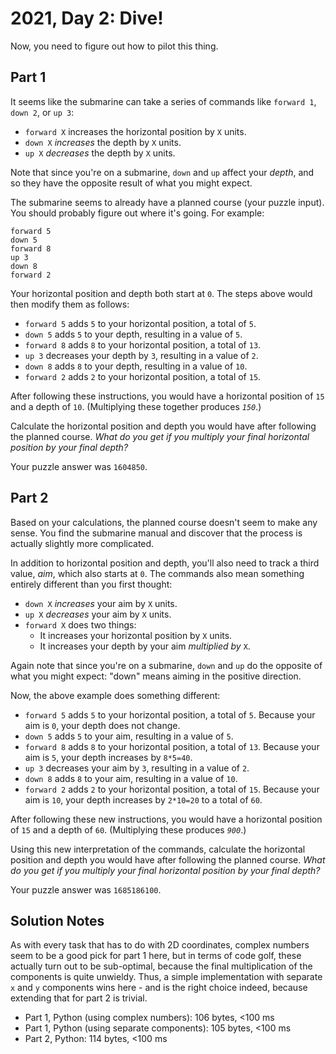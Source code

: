 # 2021, Day 2: Dive!

Now, you need to figure out how to pilot this thing.

## Part 1

It seems like the submarine can take a series of commands like `forward 1`, `down 2`, or `up 3`:

*   `forward X` increases the horizontal position by `X` units.
*   `down X` _increases_ the depth by `X` units.
*   `up X` _decreases_ the depth by `X` units.

Note that since you're on a submarine, `down` and `up` affect your _depth_, and so they have the opposite result of what you might expect.

The submarine seems to already have a planned course (your puzzle input). You should probably figure out where it's going. For example:

    forward 5
    down 5
    forward 8
    up 3
    down 8
    forward 2
    

Your horizontal position and depth both start at `0`. The steps above would then modify them as follows:

*   `forward 5` adds `5` to your horizontal position, a total of `5`.
*   `down 5` adds `5` to your depth, resulting in a value of `5`.
*   `forward 8` adds `8` to your horizontal position, a total of `13`.
*   `up 3` decreases your depth by `3`, resulting in a value of `2`.
*   `down 8` adds `8` to your depth, resulting in a value of `10`.
*   `forward 2` adds `2` to your horizontal position, a total of `15`.

After following these instructions, you would have a horizontal position of `15` and a depth of `10`. (Multiplying these together produces _`150`_.)

Calculate the horizontal position and depth you would have after following the planned course. _What do you get if you multiply your final horizontal position by your final depth?_

Your puzzle answer was `1604850`.

## Part 2

Based on your calculations, the planned course doesn't seem to make any sense. You find the submarine manual and discover that the process is actually slightly more complicated.

In addition to horizontal position and depth, you'll also need to track a third value, _aim_, which also starts at `0`. The commands also mean something entirely different than you first thought:

*   `down X` _increases_ your aim by `X` units.
*   `up X` _decreases_ your aim by `X` units.
*   `forward X` does two things:
    *   It increases your horizontal position by `X` units.
    *   It increases your depth by your aim _multiplied by_ `X`.

Again note that since you're on a submarine, `down` and `up` do the opposite of what you might expect: "down" means aiming in the positive direction.

Now, the above example does something different:

*   `forward 5` adds `5` to your horizontal position, a total of `5`. Because your aim is `0`, your depth does not change.
*   `down 5` adds `5` to your aim, resulting in a value of `5`.
*   `forward 8` adds `8` to your horizontal position, a total of `13`. Because your aim is `5`, your depth increases by `8*5=40`.
*   `up 3` decreases your aim by `3`, resulting in a value of `2`.
*   `down 8` adds `8` to your aim, resulting in a value of `10`.
*   `forward 2` adds `2` to your horizontal position, a total of `15`. Because your aim is `10`, your depth increases by `2*10=20` to a total of `60`.

After following these new instructions, you would have a horizontal position of `15` and a depth of `60`. (Multiplying these produces _`900`_.)

Using this new interpretation of the commands, calculate the horizontal position and depth you would have after following the planned course. _What do you get if you multiply your final horizontal position by your final depth?_

Your puzzle answer was `1685186100`.


## Solution Notes

As with every task that has to do with 2D coordinates, complex numbers seem to be a good pick for part 1 here, but in terms of code golf, these actually turn out to be sub-optimal, because the final multiplication of the components is quite unwieldy. Thus, a simple implementation with separate `x` and `y` components wins here - and is the right choice indeed, because extending that for part 2 is trivial.

* Part 1, Python (using complex numbers): 106 bytes, <100 ms
* Part 1, Python (using separate components): 105 bytes, <100 ms
* Part 2, Python: 114 bytes, <100 ms
